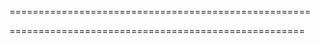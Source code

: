 ====================================================








===================================================

